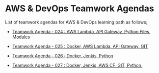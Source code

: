 # AWS & DevOps Teamwork Agendas

List of teamwork agendas for AWS & DevOps learning path as follows;

- [Teamwork Agenda - 024 : AWS Lambda, API Gateway, Python Files, Modules](./tw-024-student.pdf)

- [Teamwork Agenda - 025 : Docker, AWS Lambda, API Gateway, GIT](./tw-025-student.pdf)

- [Teamwork Agenda - 026 : Docker, Jenkis, Python](./tw-026-student.pdf)

- [Teamwork Agenda - 027 : Docker, Jenkis, AWS CF, GIT, Python,](./tw-027-student.pdf)